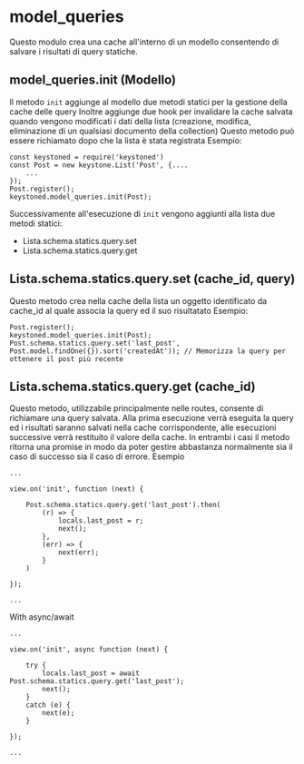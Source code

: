 # model_queries
Questo modulo crea una cache all'interno di un modello consentendo di salvare i risultati di query statiche.

## model_queries.init (Modello)
Il metodo ``init`` aggiunge al modello due metodi statici per la gestione della cache delle query
Inoltre aggiunge due hook per invalidare la cache salvata quando vengono modificati i dati della lista (creazione, modifica, eliminazione di un qualsiasi documento della collection)
Questo metodo può essere richiamato dopo che la lista è stata registrata
Esempio:
```
const keystoned = require('keystoned')
const Post = new keystone.List('Post', {....
    ...
});
Post.register();
keystoned.model_queries.init(Post);
```

Successivamente all'esecuzione di ``init`` vengono aggiunti alla lista due metodi statici:
- Lista.schema.statics.query.set
- Lista.schema.statics.query.get

## Lista.schema.statics.query.set (cache_id, query)
Questo metodo crea nella cache della lista un oggetto identificato da cache_id al quale associa la query ed il suo risultatato
Esempio:
```
Post.register();
keystoned.model_queries.init(Post);
Post.schema.statics.query.set('last_post', Post.model.findOne({}).sort('createdAt')); // Memorizza la query per ottenere il post più recente
```
## Lista.schema.statics.query.get (cache_id)
Questo metodo, utilizzabile principalmente nelle routes, consente di richiamare una query salvata.
Alla prima esecuzione verrà eseguita la query ed i risultati saranno salvati nella cache corrispondente, alle esecuzioni successive verrà restituito il valore della cache.
In entrambi i casi il metodo ritorna una promise in modo da poter gestire abbastanza normalmente sia il caso di successo sia il caso di errore.
Esempio
```
...

view.on('init', function (next) {

    Post.schema.statics.query.get('last_post').then(
        (r) => {
            locals.last_post = r;
            next();
        },
        (err) => {
            next(err);
        }
    )

});

...
```

With async/await

```
...

view.on('init', async function (next) {

    try {
        locals.last_post = await Post.schema.statics.query.get('last_post');
        next();
    }
    catch (e) {
        next(e);
    }

});

...
```
